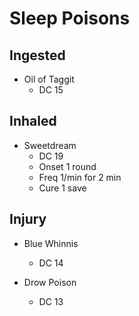 # Sleep Poisons

## Ingested

- Oil of Taggit
    - DC 15

## Inhaled

- Sweetdream
    - DC 19
    - Onset 1 round
    - Freq 1/min for 2 min
    - Cure 1 save

## Injury

- Blue Whinnis
    - DC 14

- Drow Poison
    - DC 13
